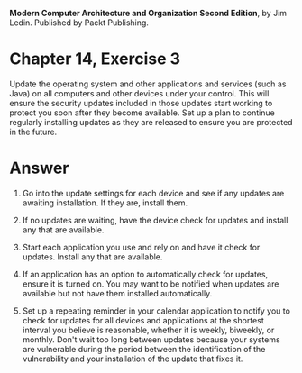 __Modern Computer Architecture and Organization Second Edition__, by Jim Ledin. Published by Packt Publishing.
# Chapter 14, Exercise 3

Update the operating system and other applications and services (such as Java) on all computers and other devices under your control. This will ensure the security updates included in those updates start working to protect you soon after they become available. Set up a plan to continue regularly installing updates as they are released to ensure you are protected in the future.

# Answer
1. Go into the update settings for each device and see if any updates are awaiting installation. If they are, install them.

1. If no updates are waiting, have the device check for updates and install any that are available.

1. Start each application you use and rely on and have it check for updates. Install any that are available.

1. If an application has an option to automatically check for updates, ensure it is turned on. You may want to be notified when updates are available but not have them installed automatically.

1. Set up a repeating reminder in your calendar application to notify you to check for updates for all devices and applications at the shortest interval you believe is reasonable, whether it is weekly, biweekly, or monthly. Don't wait too long between updates because your systems are vulnerable during the period between the identification of the vulnerability and your installation of the update that fixes it.